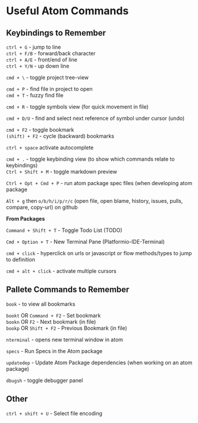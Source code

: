 # Useful Atom Commands

## Keybindings to Remember
`ctrl + G` - jump to line  
`ctrl + F/B` - forward/back character  
`ctrl + A/E` - front/end of line  
`ctrl + Y/N` - up down line  

`cmd + \` - toggle project tree-view

`cmd + P` - find file in project to open  
`cmd + T` - fuzzy find file  

`cmd + R` - toggle symbols view (for quick movement in file)

`cmd + D/U` - find and select next reference of symbol under cursor (undo)

`cmd + F2` - toggle bookmark  
`(shift) + F2` - cycle (backward) bookmarks  

`ctrl + space` activate autocomplete

`cmd + .` - toggle keybinding view (to show which commands relate to keybindings)  
`Ctrl + Shift + M` - toggle markdown preview

`Ctrl + Opt + Cmd + P` - run atom package spec files (when developing atom package

`Alt + g` then `o/b/h/i/p/r/c` (open file, open blame, history, issues, pulls, compare, copy-url) on github

**From Packages**

`Command + Shift + T` - Toggle Todo List  (TODO)

`Cmd + Option + T` - New Terminal Pane (Platformio-IDE-Terminal)

`cmd + click` - hyperclick on urls or javascript or flow methods/types to jump to definition

`cmd + alt + click` - activate multiple cursors

## Pallete Commands to Remember
`book` - to view all bookmarks  

`bookt` OR `Command + F2` - Set bookmark  
`bookn` OR `F2` - Next bookmark (in file)  
`bookp` OR `Shift + F2` - Previous Bookmark (in file)  

`nterminal` - opens new terminal window in atom  

`specs` - Run Specs in the Atom package

`updatedep` - Update Atom Package dependencies (when working on an atom package)

`dbugsh` - toggle debugger panel

## Other

`ctrl + shift + U`  - Select file encoding
